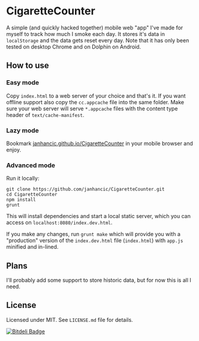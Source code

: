 # CigaretteCounter
A simple (and quickly hacked together) mobile web "app" I've made for myself to track how much I smoke each day. It stores it's data in `localStorage` and the data gets reset every day. Note that it has only been tested on desktop Chrome and on Dolphin on Android.

## How to use

### Easy mode
Copy `index.html` to a web server of your choice and that's it. If you want offline support also copy the `cc.appcache` file into the same folder. Make sure your web server will serve `*.appcache` files with the content type header of `text/cache-manifest`.

### Lazy mode
Bookmark [janhancic.github.io/CigaretteCounter](http://janhancic.github.io/CigaretteCounter/) in your mobile browser and enjoy.

### Advanced mode
Run it locally:

```
git clone https://github.com/janhancic/CigaretteCounter.git
cd CigaretteCounter
npm install
grunt
```

This will install dependencies and start a local static server, which you can access on `localhost:8080/index.dev.html`.

If you make any changes, run `grunt make` which will provide you with a "production" version of the `index.dev.html` file (`index.html`) with `app.js` minified and in-lined.


## Plans
I'll probably add some support to store historic data, but for now this is all I need.

## License
Licensed under MIT. See `LICENSE.md` file for details.

[![Bitdeli Badge](https://d2weczhvl823v0.cloudfront.net/janhancic/cigarettecounter/trend.png)](https://bitdeli.com/free "Bitdeli Badge")